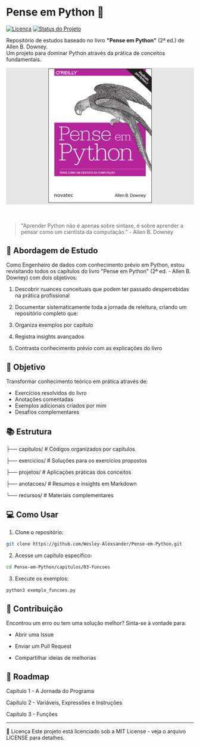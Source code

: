 # Pense em Python 🐍

[![Licença](https://img.shields.io/badge/license-MIT-blue.svg)](LICENSE)
[![Status do Projeto](https://img.shields.io/badge/status-em%20desenvolvimento-brightgreen)]()

Repositório de estudos baseado no livro **"Pense em Python"** (2ª ed.) de Allen B. Downey.  
Um projeto para dominar Python através da prática de conceitos fundamentais.
<p> 
<img src="./Assets/img/livro.png"/>
</p>
<br/>

> "Aprender Python não é apenas sobre sintaxe, é sobre aprender a pensar como um cientista da computação." - Allen B. Downey

## 📖 Abordagem de Estudo
Como Engenheiro de dados com conhecimento prévio em Python, estou revisitando todos os capítulos do livro "Pense em Python" (2ª ed. - Allen B. Downey) com dois objetivos:

1. Descobrir nuances conceituais que podem ter passado despercebidas na prática profissional

2. Documentar sistematicamente toda a jornada de releitura, criando um repositório completo que:

3. Organiza exemplos por capítulo

4. Registra insights avançados

5. Contrasta conhecimento prévio com as explicações do livro

## 🚀 Objetivo

Transformar conhecimento teórico em prática através de:
- Exercícios resolvidos do livro
- Anotações comentadas
- Exemplos adicionais criados por mim
- Desafios complementares

## 📚 Estrutura
├── capitulos/ # Códigos organizados por capítulos

├── exercicios/ # Soluções para os exercícios propostos

├── projetos/ # Aplicações práticas dos conceitos

├── anotacoes/ # Resumos e insights em Markdown

└── recursos/ # Materiais complementares



## 💻 Como Usar

1. Clone o repositório:
```bash
git clone https://github.com/Wesley-Alexsander/Pense-em-Python.git
```
2. Acesse um capítulo específico:
```bash
cd Pense-em-Python/capitulos/03-funcoes
```
3. Execute os exemplos:
```bash
python3 exemplo_funcoes.py
```

## 🤝 Contribuição
Encontrou um erro ou tem uma solução melhor? Sinta-se à vontade para:

- Abrir uma Issue

- Enviar um Pull Request

- Compartilhar ideias de melhorias

## 📌 Roadmap
Capítulo 1 - A Jornada do Programa

Capítulo 2 - Variáveis, Expressões e Instruções

Capítulo 3 - Funções

----------

📜 Licença
Este projeto está licenciado sob a MIT License - veja o arquivo LICENSE para detalhes.

